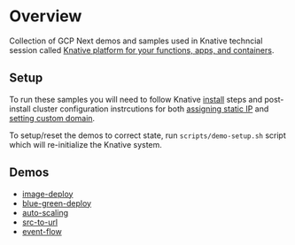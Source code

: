 # Overview

Collection of GCP Next demos and samples used in Knative techncial session called [Knative platform for your functions, apps, and containers](https://cloud.withgoogle.com/next18/sf/sessions/session/156847). 

## Setup

To run these samples you will need to follow Knative [install](https://github.com/knative/docs/tree/master/install) steps and post-install cluster configuration instrcutions for both [assigning static IP](https://github.com/knative/docs/blob/master/serving/gke-assigning-static-ip-address.md) and [setting custom domain](https://github.com/knative/docs/blob/master/serving/using-a-custom-domain.md).

To setup/reset the demos to correct state, run `scripts/demo-setup.sh` script which will re-initialize the Knative system. 

## Demos

* [image-deploy](image-deploy/README.md)
* [blue-green-deploy](blue-green-deploy/README.md)
* [auto-scaling](auto-scaling/README.md)
* [src-to-url](src-to-url/README.md)
* [event-flow](event-flow/README.md)


